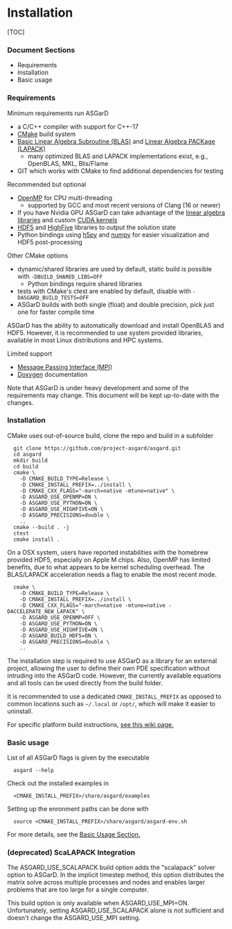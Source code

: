 # Installation

[TOC]

### Document Sections
* Requirements
* Installation
* Basic usage


### Requirements

Minimum requirements run ASGarD
* a C/C++ compiler with support for C++-17
* [CMake](https://cmake.org/) build system
* [Basic Linear Algebra Subroutine (BLAS)](https://en.wikipedia.org/wiki/Basic_Linear_Algebra_Subprograms) and [Linear Algebra PACKage (LAPACK)](http://www.netlib.org/lapack/)
    * many optimized BLAS and LAPACK implementations exist, e.g., OpenBLAS, MKL, Blis/Flame
* GIT which works with CMake to find additional dependencies for testing

Recommended but optional
* [OpenMP](https://en.wikipedia.org/wiki/OpenMP) for CPU multi-threading
    * supported by GCC and most recent versions of Clang (16 or newer)
* If you have Nvidia GPU ASGarD can take advantage of the [linear algebra libraries](https://developer.nvidia.com/cublas) and custom [CUDA kernels](https://developer.nvidia.com/cuda-zone)
* [HDF5](https://en.wikipedia.org/wiki/Hierarchical_Data_Format) and [HighFive](https://bluebrain.github.io/HighFive/) libraries to output the solution state
* Python bindings using [h5py](https://www.h5py.org/) and [numpy](https://numpy.org/) for easier visualization and HDF5 post-processing

Other CMake options
* dynamic/shared libraries are used by default, static build is possible with `-DBUILD_SHARED_LIBS=OFF`
    * Python bindings require shared libraries
* tests with CMake's ctest are enabled by default, disable with `-DASGARD_BUILD_TESTS=OFF`
* ASGarD builds with both single (float) and double precision, pick just one for faster compile time

ASGarD has the ability to automatically download and install OpenBLAS and HDF5.
However, it is recommended to use system provided libraries, available in most Linux distributions and HPC systems.

Limited support
* [Message Passing Interface (MPI)](https://en.wikipedia.org/wiki/Message_Passing_Interface)
* [Doxygen](http://www.doxygen.org/) documentation

Note that ASGarD is under heavy development and some of the requirements may change.
This document will be kept up-to-date with the changes.


### Installation

CMake uses out-of-source build, clone the repo and build in a subfolder
```
  git clone https://github.com/project-asgard/asgard.git
  cd asgard
  mkdir build
  cd build
  cmake \
    -D CMAKE_BUILD_TYPE=Release \
    -D CMAKE_INSTALL_PREFIX=../install \
    -D CMAKE_CXX_FLAGS="-march=native -mtune=native" \
    -D ASGARD_USE_OPENMP=ON \
    -D ASGARD_USE_PYTHON=ON \
    -D ASGARD_USE_HIGHFIVE=ON \
    -D ASGARD_PRECISIONS=double \
    ..
  cmake --build . -j
  ctest
  cmake install .
```

On a OSX system, users have reported instabilities with the homebrew provided HDF5,
especially on Apple M chips.
Also, OpenMP has limited benefits, due to what appears to be kernel scheduling overhead.
The BLAS/LAPACK acceleration needs a flag to enable the most recent mode.
```
  cmake \
    -D CMAKE_BUILD_TYPE=Release \
    -D CMAKE_INSTALL_PREFIX=../install \
    -D CMAKE_CXX_FLAGS="-march=native -mtune=native -DACCELERATE_NEW_LAPACK" \
    -D ASGARD_USE_OPENMP=OFF \
    -D ASGARD_USE_PYTHON=ON \
    -D ASGARD_USE_HIGHFIVE=ON \
    -D ASGARD_BUILD_HDF5=ON \
    -D ASGARD_PRECISIONS=double \
    ..
```

The installation step is required to use ASGarD as a library for an external project,
allowing the user to define their own PDE specification without intruding into the ASGarD code.
However, the currently available equations and all tools can be used directly from the
build folder.

It is recommended to use a dedicated `CMAKE_INSTALL_PREFIX` as opposed to common
locations such as `~/.local` or `/opt/`, which will make it easier to uninstall.

For specific platform build instructions, [see this wiki page.](https://github.com/project-asgard/asgard/wiki/platforms)

### Basic usage

List of all ASGarD flags is given by the executable
```
  asgard --help
```

Check out the installed examples in
```
  <CMAKE_INSTALL_PREFIX>/share/asgard/examples
```

Setting up the enronment paths can be done with
```
  source <CMAKE_INSTALL_PREFIX>/share/asgard/asgard-env.sh
```

For more details, see the [Basic Usage Section.](basic_usage.md)

### (deprecated) ScaLAPACK Integration

The ASGARD\_USE\_SCALAPACK build option adds the "scalapack" solver option to ASGarD. In the implicit timestep method, this option
distributes the matrix solve across multiple processes and nodes and enables larger problems that are too large for a single computer.

This build option is only available when ASGARD\_USE\_MPI=ON. Unfortunately, setting ASGARD\_USE\_SCALAPACK alone is not sufficient
and doesn't change the ASGARD\_USE\_MPI setting.
